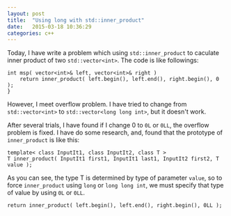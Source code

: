 ```yaml
---
layout: post
title:  "Using long with std::inner_product"
date:   2015-03-18 10:36:29
categories: c++ 
---
```


Today, I have write a problem which using `std::inner_product` to caculate inner product of two `std::vector<int>`. The code is like followings:

    int msp( vector<int>& left, vector<int>& right )
        return inner_product( left.begin(), left.end(), right.begin(), 0 );
    }


However, I meet overflow problem. I have tried to change from `std::vector<int>` to `std::vector<long long int>`, but it doesn't work. 

After several trials, I have found if I change 0 to `0L` or `0LL`, the overflow problem is fixed. I have do some research, and, found that the prototype of `inner_product` is like this:

    template< class InputIt1, class InputIt2, class T >
    T inner_product( InputIt1 first1, InputIt1 last1, InputIt2 first2, T value );

As you can see, the type T is determined by type of parameter `value`, so to force `inner_product` using `long` or `long long int`, we must specify that type of value by using `0L` or `0LL`.

    return inner_product( left.begin(), left.end(), right.begin(), 0LL );
